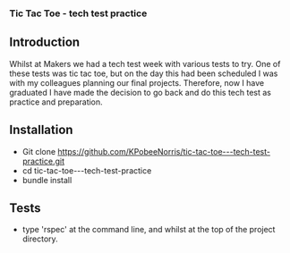 ### Tic Tac Toe - tech test practice

Introduction
-----

Whilst at Makers we had a tech test week with various tests to try.  One of these tests was tic tac toe, but on the day this had been scheduled I was with my colleagues planning our final projects.  Therefore, now I have graduated I have made the decision to go back and do this tech test as practice and preparation.  

Installation
-----

* Git clone https://github.com/KPobeeNorris/tic-tac-toe---tech-test-practice.git
* cd tic-tac-toe---tech-test-practice
* bundle install

Tests
-----

* type 'rspec' at the command line, and whilst at the top of the project directory.
